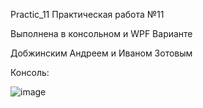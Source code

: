 Practic_11
Практическая работа №11

Выполнена в консольном и WPF Варианте

Добжинским Андреем и Иваном Зотовым

Консоль:

![image](https://github.com/user-attachments/assets/00a37fb2-e880-48c8-bcd3-86715a3e5381)
